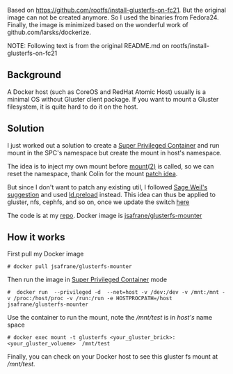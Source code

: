 Based on https://github.com/rootfs/install-glusterfs-on-fc21.
But the original image can not be created anymore. So I used the binaries from Fedora24. 
Finally, the image is minimized based on the wonderful work of github.com/larsks/dockerize.

NOTE: Following text is from the original README.md on rootfs/install-glusterfs-on-fc21

## Background
A Docker host (such as CoreOS and RedHat Atomic Host) usually is a minimal OS without Gluster client package. If you want to mount a Gluster filesystem, it is quite hard to do it on the host.


## Solution
I just worked out a solution to create a [Super Privileged Container](http://developerblog.redhat.com/2014/11/06/introducing-a-super-privileged-container-concept/) and run mount in the SPC's namespace but create the mount in host's namespace.

The idea is to inject my own mount before [mount(2)](http://linux.die.net/man/2/mount) is called, so we can reset the namespace, thank Colin for the mount [patch idea](https://lists.projectatomic.io/projectatomic-archives/atomic-devel/2015-February/msg00064.html).

But since I don't want to patch any existing util, I followed [Sage Weil's suggestion](http://pad.ceph.com/p/I-containers) and used [ld.preload](http://man7.org/linux/man-pages/man8/ld.so.8.html) instead. This idea can thus be applied to gluster, nfs, cephfs, and so on, once we update the switch [here](https://github.com/rootfs/install-glusterfs-on-fc21/blob/master/mymount.c#L46)

The code is at my [repo](https://github.com/rootfs/install-glusterfs-on-fc21).
Docker image is [jsafrane/glusterfs-mounter](https://registry.hub.docker.com/u/jsafrane/glusterfs-mounter/)


## How it works

First pull my Docker image


    # docker pull jsafrane/glusterfs-mounter


Then run the image in [Super Privileged Container](http://developerblog.redhat.com/2014/11/06/introducing-a-super-privileged-container-concept/) mode

    #  docker run  --privileged -d  --net=host -v /dev:/dev -v /mnt:/mnt -v /proc:/host/proc -v /run:/run -e HOSTPROCPATH=/host jsafrane/glusterfs-mounter

Use the container to run the mount, note  the  */mnt/test* is in *host's* name space

    # docker exec mount -t glusterfs <your_gluster_brick>:<your_gluster_volueme>  /mnt/test

Finally, you can check on your Docker host  to see this gluster fs mount at */mnt/test*.
